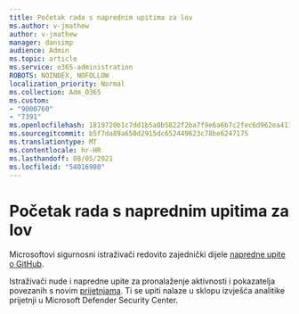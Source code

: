 ```yaml
---
title: Početak rada s naprednim upitima za lov
ms.author: v-jmathew
author: v-jmathew
manager: dansimp
audience: Admin
ms.topic: article
ms.service: o365-administration
ROBOTS: NOINDEX, NOFOLLOW
localization_priority: Normal
ms.collection: Adm_O365
ms.custom:
- "9000760"
- "7391"
ms.openlocfilehash: 1819720b1c7dd1b5a0b5822f2ba7f9e6a6b7c2fec6d962ea411b8a3a350cc758
ms.sourcegitcommit: b5f7da89a650d2915dc652449623c78be6247175
ms.translationtype: MT
ms.contentlocale: hr-HR
ms.lasthandoff: 08/05/2021
ms.locfileid: "54016980"
---
```

# <a name="get-started-with-advanced-hunting-queries"></a>Početak rada s naprednim upitima za lov

Microsoftovi sigurnosni istraživači redovito zajednički dijele [napredne upite o GitHub](https://go.microsoft.com/fwlink/?linkid=2144624).

Istraživači nude i napredne upite za pronalaženje aktivnosti i pokazatelja povezanih s novim [prijetnjama](https://go.microsoft.com/fwlink/?linkid=2145808). Ti se upiti nalaze u sklopu izvješća analitike prijetnji u Microsoft Defender Security Center.
